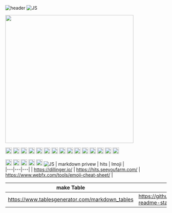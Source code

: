 ![header](https://capsule-render.vercel.app/api?type=wave&color=auto&height=300&section=header&text=Kym%20Git&fontSize=90)
![JS](https://img.shields.io/badge/hanul-kym-red?style=social)



<img  src="https://media.vlpt.us/images/onenonly/post/14c37996-9b4d-46a3-a1a9-ea686d172e2f/giphy.gif"  style='width:400px; height : 400px ;' />

<img src="https://img.shields.io/badge/Java-3766AB?style=flat-Dashe&logo=Java&logoColor=white"  style='height : 20px' /></a>
<img src="https://img.shields.io/badge/Spring-6DB33F?style=Static-square&logo=Spring&logoColor=white" style='height : 20px'></a>
<img src="https://img.shields.io/badge/Csharp-5C2D91?style=for-the-badge&logo=Csharp&logoColor=white"  style='height : 20px' /></a>
<img src="https://img.shields.io/badge/Android-3DDC84?style=for-the-badge&logo=Android&logoColor=white"  style='height : 20px'/></a>
<img src="https://img.shields.io/badge/Unity-3DDC84?style=flat-Underscore&logo=Unity&logoColor=white"  style='height : 20px'/></a>
<img src="https://img.shields.io/badge/.net-5C2D91?style=flat-square&logo=.net&logoColor=white"  style='height : 20px'/></a>
<img src="https://img.shields.io/badge/Github-3766AB?style=flat-Dashe&logo=Github&logoColor=white"  style='height : 20px' /></a>
<img src="https://img.shields.io/badge/JavaScript-F7DF1E?style=flat-square&logo=JavaScript&logoColor=white"  style='height : 20px' /></a>
<img src="https://img.shields.io/badge/Jquery-0769AD?style=plastic-square&logo=Jquery&logoColor=white"  style='height : 20px'/></a>
<img src="https://img.shields.io/badge/bootstrap-2166AB?style=Static-square&logo=bootstrap&logoColor=white"  style='height : 20px'/></a>
<img src="https://img.shields.io/badge/python-3766AB?style=Static-square&logo=python&logoColor=white"  style='height : 20px'/></a>
<img src="https://img.shields.io/badge/selenium-5D003F?style=Static-square&logo=selenium&logoColor=white"  style='height : 20px'/></a>
<img src="https://img.shields.io/badge/python-5C2D91?style=Static-square&logo=python&logoColor=white"  style='height : 20px'/></a>
<img src="https://img.shields.io/badge/docker-3766AB?style=Static-square&logo=docker&logoColor=white"  style='height : 20px'/></a>
<img src="https://img.shields.io/badge/Mysql-0066AB?style=Static-square&logo=Mysql&logoColor=white"  style='height : 20px'/></a>

<img src="https://img.shields.io/badge/Oracle-F80000?style=flat-square&logo=Oracle&logoColor=white"  style='height : 20px'/></a>
<img src="https://img.shields.io/badge/Mssql-CC2927?style=flat-square&logo=microsoftsqlserver&logoColor=white"  style='height : 20px' /></a>
<img src="https://img.shields.io/badge/MongoDB-47A248?style=flat-square&logo=MongoDB&logoColor=white" style='height : 20px'/></a>
<img src="https://img.shields.io/badge/MariaDB-003545?style=flat-square&logo=MariaDB&logoColor=white"  style='height : 20px' /></a>
<img src="https://img.shields.io/badge/firebase-5C2D91?style=flat-square&logo=firebase&logoColor=white"  style='height : 20px' /></a>
![JS](https://img.shields.io/badge/깃꾸미기-참조-red?style=social)
| markdown privew | hits | Imoji |  
|---|---|---|
| https://dillinger.io/ | https://hits.seeyoufarm.com/ |  https://www.webfx.com/tools/emoji-cheat-sheet/ |  

|  make Table | Git-Hub Stats  | make badge |  
|---|---|---|
| https://www.tablesgenerator.com/markdown_tables  |  https://github.com/anuraghazra/github-readme-stats | https://shiedls.io/ |  

